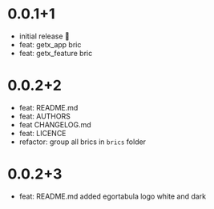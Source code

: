 # 0.0.1+1

- initial release 🎉
- feat: getx_app bric
- feat: getx_feature bric

# 0.0.2+2

- feat: README.md
- feat: AUTHORS
- feat CHANGELOG.md
- feat: LICENCE
- refactor: group all brics in `brics` folder

# 0.0.2+3

- feat: README.md added egortabula logo white and dark